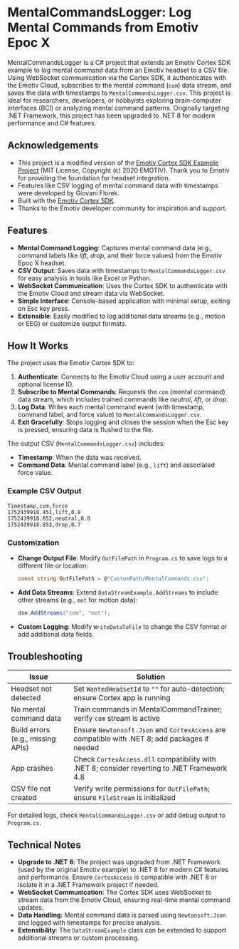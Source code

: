 # MentalCommandsLogger: Log Mental Commands from Emotiv Epoc X

MentalCommandsLogger is a C# project that extends an Emotiv Cortex SDK example to log mental command data from an Emotiv headset to a CSV file. Using WebSocket communication via the Cortex SDK, it authenticates with the Emotiv Cloud, subscribes to the mental command (`com`) data stream, and saves the data with timestamps to `MentalCommandsLogger.csv`. This project is ideal for researchers, developers, or hobbyists exploring brain-computer interfaces (BCI) or analyzing mental command patterns.
Originally targeting .NET Framework, this project has been upgraded to .NET 8 for modern performance and C# features.


## Acknowledgements
- This project is a modified version of the [Emotiv Cortex SDK Example Project](https://github.com/Emotiv/cortex-example) (MIT License, Copyright (c) 2020 EMOTIV). Thank you to Emotiv for providing the foundation for headset integration.
- Features like CSV logging of mental command data with timestamps were developed by Giovani Florek.
- Built with the [Emotiv Cortex SDK](https://emotiv.gitbook.io/cortex-api/).
- Thanks to the Emotiv developer community for inspiration and support.

## Features
- **Mental Command Logging**: Captures mental command data (e.g., command labels like *lift*, *drop*, and their force values) from the Emotiv Epoc X headset.
- **CSV Output**: Saves data with timestamps to `MentalCommandsLogger.csv` for easy analysis in tools like Excel or Python.
- **WebSocket Communication**: Uses the Cortex SDK to authenticate with the Emotiv Cloud and stream data via WebSocket.
- **Simple Interface**: Console-based application with minimal setup, exiting on Esc key press.
- **Extensible**: Easily modified to log additional data streams (e.g., motion or EEG) or customize output formats.

## How It Works
The project uses the Emotiv Cortex SDK to:
1. **Authenticate**: Connects to the Emotiv Cloud using a user account and optional license ID.
2. **Subscribe to Mental Commands**: Requests the `com` (mental command) data stream, which includes trained commands like *neutral*, *lift*, or *drop*.
3. **Log Data**: Writes each mental command event (with timestamp, command label, and force value) to `MentalCommandsLogger.csv`.
4. **Exit Gracefully**: Stops logging and closes the session when the Esc key is pressed, ensuring data is flushed to the file.

The output CSV (`MentalCommandsLogger.csv`) includes:
- **Timestamp**: When the data was received.
- **Command Data**: Mental command label (e.g., `lift`) and associated force value.

### Example CSV Output
```csv
Timestamp,com,force
1752439918.451,lift,0.8
1752439918.652,neutral,0.0
1752439918.853,drop,0.7
```

### Customization
- **Change Output File**: Modify `OutFilePath` in `Program.cs` to save logs to a different file or location:
  ```csharp
  const string OutFilePath = @"CustomPath/MentalCommands.csv";
  ```
- **Add Data Streams**: Extend `DataStreamExample.AddStreams` to include other streams (e.g., `mot` for motion data):
  ```csharp
  dse.AddStreams("com", "mot");
  ```
- **Custom Logging**: Modify `WriteDataToFile` to change the CSV format or add additional data fields.

## Troubleshooting
| Issue                     | Solution                                                                 |
|---------------------------|--------------------------------------------------------------------------|
| Headset not detected      | Set `WantedHeadsetId` to `""` for auto-detection; ensure Cortex app is running |
| No mental command data     | Train commands in MentalCommandTrainer; verify `com` stream is active |
| Build errors (e.g., missing APIs) | Ensure `Newtonsoft.Json` and `CortexAccess` are compatible with .NET 8; add packages if needed |
| App crashes               | Check `CortexAccess.dll` compatibility with .NET 8; consider reverting to .NET Framework 4.8 |
| CSV file not created       | Verify write permissions for `OutFilePath`; ensure `FileStream` is initialized |

For detailed logs, check `MentalCommandsLogger.csv` or add debug output to `Program.cs`.

## Technical Notes
- **Upgrade to .NET 8**: The project was upgraded from .NET Framework (used by the original Emotiv example) to .NET 8 for modern C# features and performance. Ensure `CortexAccess` is compatible with .NET 8 or isolate it in a .NET Framework project if needed.
- **WebSocket Communication**: The Cortex SDK uses WebSocket to stream data from the Emotiv Cloud, ensuring real-time mental command updates.
- **Data Handling**: Mental command data is parsed using `Newtonsoft.Json` and logged with timestamps for precise analysis.
- **Extensibility**: The `DataStreamExample` class can be extended to support additional streams or custom processing.